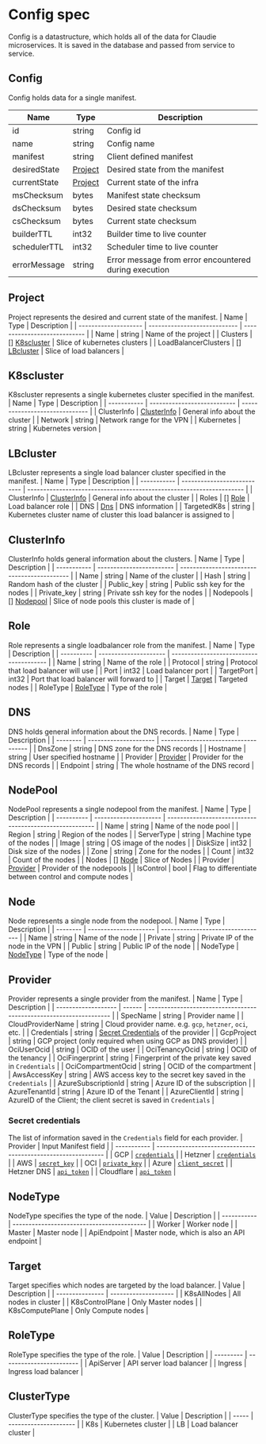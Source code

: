 # Config spec

Config is a datastructure, which holds all of the data for Claudie microservices. It is saved in the database and passed from service to service.

## Config

Config holds data for a single manifest.

  | Name         | Type                | Description                                           |
  | ------------ | ------------------- | ----------------------------------------------------- |
  | id           | string              | Config id                                             |
  | name         | string              | Config name                                           |
  | manifest     | string              | Client defined manifest                               |
  | desiredState | [Project](#project) | Desired state from the manifest                       |
  | currentState | [Project](#project) | Current state of the infra                            |
  | msChecksum   | bytes               | Manifest state checksum                               |
  | dsChecksum   | bytes               | Desired state checksum                                |
  | csChecksum   | bytes               | Current state checksum                                |
  | builderTTL   | int32               | Builder time to live counter                          |
  | schedulerTTL | int32               | Scheduler time to live counter                        |
  | errorMessage | string              | Error message from error encountered during execution |

## Project

Project represents the desired and current state of the manifest.
  | Name                 | Type                         | Description                  |
  | -------------------- | ---------------------------- | ---------------------------- |
  | Name                 | string                       | Name of the project          |
  | Clusters             | [] [K8scluster](#k8scluster) | Slice of kubernetes clusters |
  | LoadBalancerClusters | [] [LBcluster](#lbcluster)   | Slice of load balancers      |

## K8scluster

K8scluster represents a single kubernetes cluster specified in the manifest.
  | Name        | Type                        | Description                    |
  | ----------- | --------------------------- | ------------------------------ |
  | ClusterInfo | [ClusterInfo](#clusterinfo) | General info about the cluster |
  | Network     | string                      | Network range for the VPN      |
  | Kubernetes  | string                      | Kubernetes version             |

## LBcluster

LBcluster represents a single load balancer cluster specified in the manifest.
  | Name        | Type                        | Description                                                          |
  | ----------- | --------------------------- | -------------------------------------------------------------------- |
  | ClusterInfo | [ClusterInfo](#clusterinfo) | General info about the cluster                                       |
  | Roles       | [] [Role](#role)            | Load balancer role                                                   |
  | DNS         | [Dns](#dns)                 | DNS information                                                      |
  | TargetedK8s | string                      | Kubernetes cluster name of cluster this load balancer is assigned to |

## ClusterInfo

ClusterInfo holds general information about the clusters.
  | Name        | Type                     | Description                                 |
  | ----------- | ------------------------ | ------------------------------------------- |
  | Name        | string                   | Name of the cluster                         |
  | Hash        | string                   | Random hash of the cluster                  |
  | Public_key  | string                   | Public ssh key for the nodes                |
  | Private_key | string                   | Private ssh key for the nodes               |
  | Nodepools   | [] [Nodepool](#nodepool) | Slice of node pools this cluster is made of |

## Role

Role represents a single loadbalancer role from the manifest.
  | Name       | Type                  | Description                             |
  | ---------- | --------------------- | --------------------------------------- |
  | Name       | string                | Name of the role                        |
  | Protocol   | string                | Protocol that load balancer will use    |
  | Port       | int32                 | Load balancer port                      |
  | TargetPort | int32                 | Port that load balancer will forward to |
  | Target     | [Target](#target)     | Targeted nodes                          |
  | RoleType   | [RoleType](#roletype) | Type of the role                        |

## DNS

DNS holds general information about the DNS records.
  | Name     | Type                  | Description                          |
  | -------- | --------------------- | ------------------------------------ |
  | DnsZone  | string                | DNS zone for the DNS records         |
  | Hostname | string                | User specified hostname              |
  | Provider | [Provider](#provider) | Provider for the DNS records         |
  | Endpoint | string                | The whole hostname of the DNS record |

## NodePool

NodePool represents a single nodepool from the manifest.
  | Name       | Type                  | Description                                             |
  | ---------- | --------------------- | ------------------------------------------------------- |
  | Name       | string                | Name of the node pool                                   |
  | Region     | string                | Region of the nodes                                     |
  | ServerType | string                | Machine type of the nodes                               |
  | Image      | string                | OS image of the nodes                                   |
  | DiskSize   | int32                 | Disk size of the nodes                                  |
  | Zone       | string                | Zone for the nodes                                      |
  | Count      | int32                 | Count of the nodes                                      |
  | Nodes      | [] [Node](#node)      | Slice of Nodes                                          |
  | Provider   | [Provider](#provider) | Provider of the nodepools                               |
  | IsControl  | bool                  | Flag to differentiate between control and compute nodes |

## Node

Node represents a single node from the nodepool.
  | Name     | Type                  | Description                       |
  | -------- | --------------------- | --------------------------------- |
  | Name     | string                | Name of the node                  |
  | Private  | string                | Private IP of the node in the VPN |
  | Public   | string                | Public IP of the node             |
  | NodeType | [NodeType](#nodetype) | Type of the node                  |
  
## Provider

Provider represents a single provider from the manifest.
  | Name                | Type   | Description                                                        |
  | ------------------- | ------ | ------------------------------------------------------------------ |
  | SpecName            | string | Provider name                                                      |
  | CloudProviderName   | string | Cloud provider name. e.g. `gcp`, `hetzner`, `oci`, etc.            |
  | Credentials         | string | [Secret Credentials](#secret-credentials) of the provider          |
  | GcpProject          | string | GCP project (only required when using GCP as DNS provider)         |
  | OciUserOcid         | string | OCID of the user                                                   |
  | OciTenancyOcid      | string | OCID of the tenancy                                                |
  | OciFingerprint      | string | Fingerprint of the private key saved in `Credentials`              |
  | OciCompartmentOcid  | string | OCID of the compartment                                            |
  | AwsAccessKey        | string | AWS access key to the secret key saved in the `Credentials`        |
  | AzureSubscriptionId | string | Azure ID of the subscription                                       |
  | AzureTenantId       | string | Azure ID of the Tenant                                             |
  | AzureClientId       | string | AzureID of the Client; the client secret is saved in `Credentials` |

### Secret credentials

The list of information saved in the `Credentials` field for each provider.
  | Provider    | Input Manifest field                                          |
  | ----------- | ------------------------------------------------------------- |
  | GCP         | [`credentials`](../input-manifest/input-manifest.md#gcp)      |
  | Hetzner     | [`credentials`](../input-manifest/input-manifest.md#hetzner)  |
  | AWS         | [`secret_key`](../input-manifest/input-manifest.md#aws)       |
  | OCI         | [`private_key`](../input-manifest/input-manifest.md#oci)      |
  | Azure       | [`client_secret`](../input-manifest/input-manifest.md#azure)  |
  | Hetzner DNS | [`api_token`](../input-manifest/input-manifest.md#hetznerdns) |
  | Cloudflare  | [`api_token`](../input-manifest/input-manifest.md#cloudflare) |

## NodeType

NodeType specifies the type of the node.
  | Value       | Description                                |
  | ----------- | ------------------------------------------ |
  | Worker      | Worker node                                |
  | Master      | Master node                                |
  | ApiEndpoint | Master node, which is also an API endpoint |

## Target

Target specifies which nodes are targeted by the load balancer.
  | Value           | Description          |
  | --------------- | -------------------- |
  | K8sAllNodes     | All nodes in cluster |
  | K8sControlPlane | Only Master nodes    |
  | K8sComputePlane | Only Compute nodes   |

## RoleType

RoleType specifies the type of the role.
  | Value     | Description              |
  | --------- | ------------------------ |
  | ApiServer | API server load balancer |
  | Ingress   | Ingress load balancer    |

## ClusterType

ClusterType specifies the type of the cluster.
  | Value | Description           |
  | ----- | --------------------- |
  | K8s   | Kubernetes cluster    |
  | LB    | Load balancer cluster |
